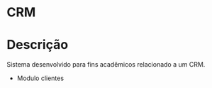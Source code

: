 # CRM

# Descrição

Sistema desenvolvido para fins acadêmicos relacionado a um CRM.

- Modulo clientes